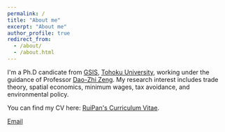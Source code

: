 ```yaml
---
permalink: /
title: "About me"
excerpt: "About me"
author_profile: true
redirect_from: 
  - /about/
  - /about.html
---
```


I'm a Ph.D candicate from [GSIS](https://www.is.tohoku.ac.jp/en/), [Tohoku University](https://www.tohoku.ac.jp/en/), working under the guidance of Professor [Dao-Zhi Zeng](http://www.se.is.tohoku.ac.jp/zeng/). My research interest includes trade theory, spatial economics, minimum wages, tax avoidance, and  environmental policy.


You can find my CV here: [RuiPan's Curriculum Vitae](../assets/Curriculum_Vitae.pdf).

[Email](mailto:pan@se.is.tohoku.ac.jp) 
